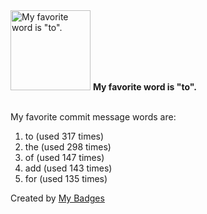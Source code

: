 <img src="https://my-badges.github.io/my-badges/favorite-word.png" alt="My favorite word is &quot;to&quot;." title="My favorite word is &quot;to&quot;." width="128">
<strong>My favorite word is &quot;to&quot;.</strong>
<br><br>

My favorite commit message words are:

1. to (used 317 times)
2. the (used 298 times)
3. of (used 147 times)
4. add (used 143 times)
5. for (used 135 times)


Created by <a href="https://github.com/my-badges/my-badges">My Badges</a>